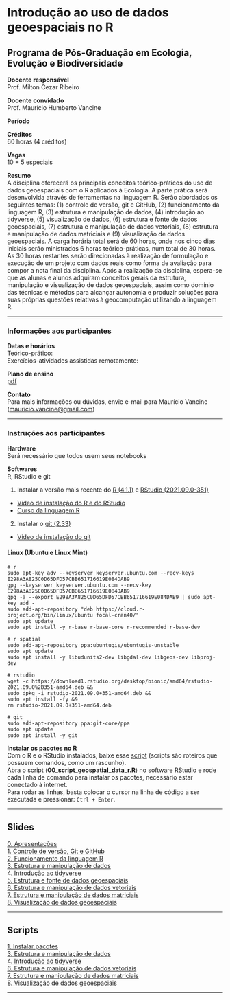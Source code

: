 # Introdução ao uso de dados geoespaciais no R

## Programa de Pós-Graduação em Ecologia, Evolução e Biodiversidade

**Docente responsável** <br>
Prof. Milton Cezar Ribeiro

**Docente convidado** <br>
Prof. Maurício Humberto Vancine

**Período** <br>


**Créditos** <br>
60 horas (4 créditos)

**Vagas** <br>
10 + 5 especiais

**Resumo** <br>
A disciplina oferecerá os principais conceitos teórico-práticos do uso de dados geoespaciais com o R aplicados à Ecologia. A parte prática será desenvolvida através de ferramentas na linguagem R. Serão abordados os seguintes temas: (1) controle de versão, git e GitHub, (2) funcionamento da linguagem R, (3) estrutura e manipulação de dados, (4) introdução ao tidyverse, (5) visualização de dados, (6) estrutura e fonte de dados geoespaciais, (7) estrutura e manipulação de dados vetoriais, (8) estrutura e manipulação de dados matriciais e (9) visualização de dados geoespaciais. A carga horária total será de 60 horas, onde nos cinco dias iniciais serão ministrados 6 horas teórico-práticas, num total de 30 horas. As 30 horas restantes serão direcionadas à realização de formulação e execução de um projeto com dados reais como forma de avaliação para compor a nota final da disciplina. Após a realização da disciplina, espera-se que as alunas e alunos adquiram conceitos gerais da estrutura, manipulação e visualização de dados geoespaciais, assim como domínio das técnicas e métodos para alcançar autonomia e produzir soluções para suas próprias questões relativas à geocomputação utilizando a linguagem R.

---

### Informações aos participantes

**Datas e horários** <br>
Teórico-prático: <br>
Exercícios-atividades assistidas remotamente:

**Plano de ensino** <br> 
[pdf](https://mauriciovancine.github.io/course-geospatial-data-r/blob/master/00_plano_ensino/plano_ensino_analise_geoespacial_r.pdf)

**Contato** <br>
Para mais informações ou dúvidas, envie e-mail para Maurício Vancine (mauricio.vancine@gmail.com)

---

### Instruções aos participantes

**Hardware** <br>
Será necessário que todos usem seus notebooks

**Softwares**<br>
R, RStudio e git <br>

1. Instalar a versão mais recente do [R (4.1.1)](https://www.r-project.org) e [RStudio (2021.09.0-351)](https://www.rstudio.com)
- [Vídeo de instalação do R e do RStudio](https://youtu.be/l1bWvZMNMCM)
- [Curso da linguagem R](https://www.youtube.com/playlist?list=PLucm8g_ezqNq0RMHvzZ8M32xhopFhmsr6)

2. Instalar o [git (2.33)](https://git-scm.com/downloads)
- [Vídeo de instalação do git](https://youtu.be/QSfHNEiBd2k)

#### Linux (Ubuntu e Linux Mint)

```
# r
sudo apt-key adv --keyserver keyserver.ubuntu.com --recv-keys E298A3A825C0D65DFD57CBB651716619E084DAB9
gpg --keyserver keyserver.ubuntu.com --recv-key E298A3A825C0D65DFD57CBB651716619E084DAB9
gpg -a --export E298A3A825C0D65DFD57CBB651716619E084DAB9 | sudo apt-key add -
sudo add-apt-repository "deb https://cloud.r-project.org/bin/linux/ubuntu focal-cran40/"
sudo apt update
sudo apt install -y r-base r-base-core r-recommended r-base-dev

# r spatial
sudo add-apt-repository ppa:ubuntugis/ubuntugis-unstable
sudo apt update
sudo apt install -y libudunits2-dev libgdal-dev libgeos-dev libproj-dev

# rstudio
wget -c https://download1.rstudio.org/desktop/bionic/amd64/rstudio-2021.09.0%2B351-amd64.deb &&
sudo dpkg -i rstudio-2021.09.0+351-amd64.deb &&
sudo apt install -fy && 
rm rstudio-2021.09.0+351-amd64.deb

# git
sudo add-apt-repository ppa:git-core/ppa 
sudo apt update
sudo apt install -y git

```

**Instalar os pacotes no R** <br>
Com o R e o RStudio instalados, baixe esse [script](https://mauriciovancine.github.io/course-geospatial-data-r/blob/master/02_scripts/00_script_geospatial_data_r.R) (scripts são roteiros que possuem comandos, como um rascunho). <br>
Abra o script (**00_script_geospatial_data_r.R**) no software RStudio e rode cada linha de comando para instalar os pacotes, necessário estar conectado à internet. <br>
Para rodar as linhas, basta colocar o cursor na linha de código a ser executada e pressionar: `Ctrl + Enter`.

---

## Slides

[0. Apresentações](https://mauriciovancine.github.io/course-geospatial-data-r/01_aulas/00_pres_geospatial_data_r.html) <br>
[1. Controle de versão, Git e GitHub](https://mauriciovancine.github.io/course-geospatial-data-r/01_aulas/01_pres_geospatial_data_r.html) <br>
[2. Funcionamento da linguagem R](https://mauriciovancine.github.io/course-geospatial-data-r/01_aulas/02_pres_geospatial_data_r.html) <br>
[3. Estrutura e manipulação de dados](https://mauriciovancine.github.io/course-geospatial-data-r/01_aulas/03_pres_geospatial_data_r.html) <br>
[4. Introdução ao tidyverse](https://mauriciovancine.github.io/course-geospatial-data-r/01_aulas/04_pres_geospatial_data_r.html) <br>
[5. Estrutura e fonte de dados geoespaciais](https://mauriciovancine.github.io/course-geospatial-data-r/01_aulas/05_pres_geospatial_data_r.html) <br>
[6. Estrutura e manipulação de dados vetoriais](https://mauriciovancine.github.io/course-geospatial-data-r/01_aulas/06_pres_geospatial_data_r.html) <br>
[7. Estrutura e manipulação de dados matriciais](https://mauriciovancine.github.io/course-geospatial-data-r/01_aulas/07_pres_geospatial_data_r.html) <br>
[8. Visualização de dados geoespaciais](https://mauriciovancine.github.io/course-geospatial-data-r/01_aulas/08_pres_geospatial_data_r.html)

---

## Scripts

[1. Instalar pacotes](https://mauriciovancine.github.io/course-geospatial-data-r/blob/master/02_scripts/03_script_geospatial_data_r.R) <br>
[3. Estrutura e manipulação de dados](https://mauriciovancine.github.io/course-geospatial-data-r/blob/master/02_scripts/03_script_geospatial_data_r.R) <br>
[4. Introdução ao tidyverse](https://mauriciovancine.github.io/course-geospatial-data-r/blob/master/02_scripts/04_script_geospatial_data_r.R) <br>
[6. Estrutura e manipulação de dados vetoriais](https://mauriciovancine.github.io/course-geospatial-data-r/blob/master/02_scripts/06_script_geospatial_data_r.R) <br>
[7. Estrutura e manipulação de dados matriciais](https://mauriciovancine.github.io/course-geospatial-data-r/blob/master/02_scripts/07_script_geospatial_data_r.R) <br>
[8. Visualização de dados geoespaciais](https://mauriciovancine.github.io/course-geospatial-data-r/blob/master/02_scripts/08_script_geospatial_data_r.R) <br>

---
